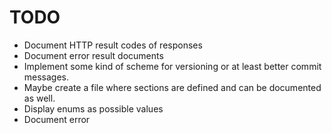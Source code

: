 TODO
====

- Document HTTP result codes of responses
- Document error result documents
- Implement some kind of scheme for versioning or at least better commit messages.
- Maybe create a file where sections are defined and can be documented as well.
- Display enums as possible values
- Document error
